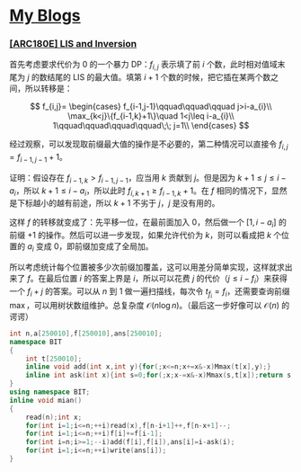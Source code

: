 # [My Blogs](https://www.cnblogs.com/WrongAnswer90/p/18381998)

### [[ARC180E] LIS and Inversion](https://www.luogu.com.cn/problem/AT_arc180_e)

首先考虑要求代价为 $0$ 的一个暴力 DP：$f_{i,j}$ 表示填了前 $i$ 个数，此时相对值域末尾为 $j$ 的数结尾的 LIS 的最大值。填第 $i+1$ 个数的时候，把它插在某两个数之间，所以转移是：

$$
f_{i,j}=
\begin{cases}
f_{i-1,j-1}\qquad\qquad\qquad j>i-a_{i}\\
\max_{k<j}\{f_{i-1,k}+1\}\quad 1<j\leq i-a_{i}\\
1\qquad\qquad\qquad\qquad\;\; j=1\\
\end{cases}
$$

经过观察，可以发现取前缀最大值的操作是不必要的，第二种情况可以直接令 $f_{i,j}=f_{i-1,j-1}+1$。

证明：假设存在 $f_{i-1,k}>f_{i-1,j-1}$，应当用 $k$ 贡献到 $j$。但是因为 $k+1\leq j\leq i-a_i$，所以 $k+1\leq i-a_i$，所以此时 $f_{i,k+1}\geq f_{i-1,k}+1$。在 $f$ 相同的情况下，显然是下标越小的越有前途，所以 $k+1$ 不劣于 $j$，$j$ 是没有用的。

这样 $f$ 的转移就变成了：先平移一位，在最前面加入 $0$，然后做一个 $[1,i-a_i]$ 的前缀 $+1$ 的操作。然后可以进一步发现，如果允许代价为 $k$，则可以看成把 $k$ 个位置的 $a_i$ 变成 $0$，即前缀加变成了全局加。

所以考虑统计每个位置被多少次前缀加覆盖，这可以用差分简单实现，这样就求出来了 $f$。在最后位置 $i$ 的答案上界是 $i$，所以可以花费 $j$ 的代价（$j\leq i-f_i$）来获得一个 $f_i+j$ 的答案。可以从 $n$ 到 $1$ 做一遍扫描线，每次令 $t_{f_i}=f_i$，还需要查询前缀 $\max$，可以用树状数组维护。总复杂度 $\mathcal O(n\log n)$。（最后这一步好像可以 $\mathcal O(n)$ 的谔谔）

```cpp
int n,a[250010],f[250010],ans[250010];
namespace BIT
{
	int t[250010];
	inline void add(int x,int y){for(;x<=n;x+=x&-x)Mmax(t[x],y);}
	inline int ask(int x){int s=0;for(;x;x-=x&-x)Mmax(s,t[x]);return s;}
}
using namespace BIT;
inline void mian()
{
	read(n);int x;
	for(int i=1;i<=n;++i)read(x),f[n-i+1]++,f[n-x+1]--;
	for(int i=1;i<=n;++i)f[i]+=f[i-1];
	for(int i=n;i>=1;--i)add(f[i],f[i]),ans[i]=i-ask(i);
	for(int i=1;i<=n;++i)write(ans[i]);
}
```